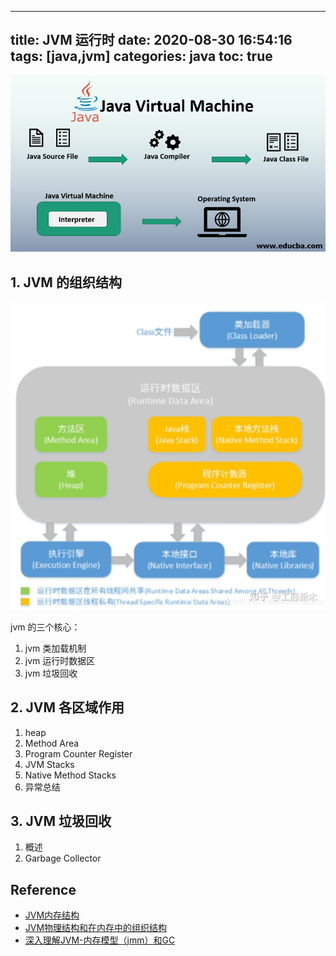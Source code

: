 
---
title: JVM 运行时
date: 2020-08-30 16:54:16
tags: [java,jvm]
categories: java
toc: true
---

<img src="/images/java/Java-Virtual-Machine-1-logo.png" width="550" alt="" />

<!-- more -->

## 1. JVM 的组织结构

<img src="/images/java/JVM-1.jpg" width="680" alt="" />

jvm 的三个核心：

 1. jvm 类加载机制
 2. jvm 运行时数据区
 3. jvm 垃圾回收

## 2. JVM 各区域作用

1. heap
2. Method Area
3. Program Counter Register
4. JVM Stacks
5. Native Method Stacks
6. 异常总结

## 3. JVM 垃圾回收

1. 概述
2. Garbage Collector

## Reference

- [JVM内存结构](https://zhuanlan.zhihu.com/p/130945995)
- [JVM物理结构和在内存中的组织结构](https://www.cnblogs.com/nizuimeiabc1/p/4254116.html)
- [深入理解JVM-内存模型（jmm）和GC](https://zhuanlan.zhihu.com/p/121744378)